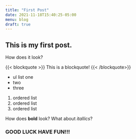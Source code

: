 ```yaml
---
title: "First Post"
date: 2021-11-18T15:40:25-05:00
menu: blog
draft: true
---
```


## This is my first post.
How does it look?

{{< blockquote >}}
This is a blockquote!
{{< /blockquote>}}

* ul list one
* two
* three

1. ordered list
2. ordered list
3. ordered list

How does **bold** look? What about *itallics*?

### GOOD LUCK HAVE FUN!!!
